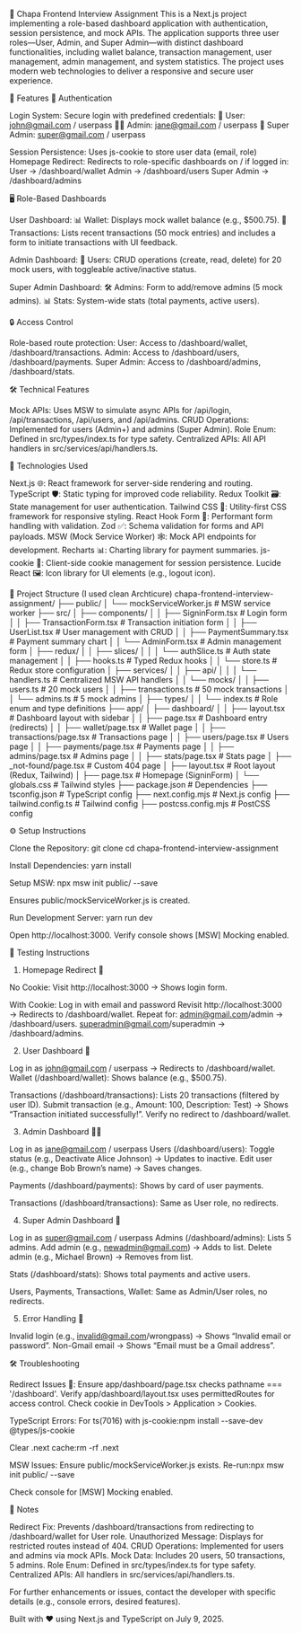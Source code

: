 🌟 Chapa Frontend Interview Assignment
This is a Next.js project implementing a role-based dashboard application with authentication, session persistence, and mock APIs. The application supports three user roles—User, Admin, and Super Admin—with distinct dashboard functionalities, including wallet balance, transaction management, user management, admin management, and system statistics. The project uses modern web technologies to deliver a responsive and secure user experience.

🚀 Features
🔐 Authentication


Login System: Secure login with predefined credentials:
🧑 User: john@gmail.com / userpass
👨‍💼 Admin: jane@gmail.com / userpass
👑 Super Admin: super@gmail.com / userpass




Session Persistence: Uses js-cookie to store user data (email, role) 
Homepage Redirect: Redirects to role-specific dashboards on / if logged in:
User → /dashboard/wallet
Admin → /dashboard/users
Super Admin → /dashboard/admins



🖥️ Role-Based Dashboards

User Dashboard:
📊 Wallet: Displays mock wallet balance (e.g., $500.75).
📜 Transactions: Lists recent transactions (50 mock entries) and includes a form to initiate transactions with UI feedback.


Admin Dashboard:
👥 Users: CRUD operations (create, read, delete) for 20 mock users, with toggleable active/inactive status.


Super Admin Dashboard:
🛠️ Admins: Form to add/remove admins (5 mock admins).
📊 Stats: System-wide stats (total payments, active users).



🔒 Access Control

Role-based route protection:
User: Access to /dashboard/wallet, /dashboard/transactions.
Admin: Access to  /dashboard/users, /dashboard/payments.
Super Admin: Access to   /dashboard/admins, /dashboard/stats.


🛠️ Technical Features

Mock APIs: Uses MSW to simulate async APIs for /api/login, /api/transactions, /api/users, and /api/admins.
CRUD Operations: Implemented for users (Admin+) and admins (Super Admin).
Role Enum: Defined in src/types/index.ts for type safety.
Centralized APIs: All API handlers in src/services/api/handlers.ts.


🧰 Technologies Used

Next.js 🌐: React framework for server-side rendering and routing.
TypeScript 🛡️: Static typing for improved code reliability.
Redux Toolkit 🗃️: State management for user authentication.
Tailwind CSS 🎨: Utility-first CSS framework for responsive styling.
React Hook Form 📝: Performant form handling with validation.
Zod ✅: Schema validation for forms and API payloads.
MSW (Mock Service Worker) 🕸️: Mock API endpoints for development.
Recharts 📊: Charting library for payment summaries.
js-cookie 🍪: Client-side cookie management for session persistence.
Lucide React 🖼️: Icon library for UI elements (e.g., logout icon).


📂 Project Structure (I used clean Archticure)
chapa-frontend-interview-assignment/
├── public/
│   └── mockServiceWorker.js       # MSW service worker
├── src/
│   ├── components/
│   │   ├── SigninForm.tsx         # Login form
│   │   ├── TransactionForm.tsx    # Transaction initiation form
│   │   ├── UserList.tsx           # User management with CRUD
│   │   ├── PaymentSummary.tsx     # Payment summary chart
│   │   └── AdminForm.tsx          # Admin management form
│   ├── redux/
│   │   ├── slices/
│   │   │   └── authSlice.ts       # Auth state management
│   │   ├── hooks.ts               # Typed Redux hooks
│   │   └── store.ts               # Redux store configuration
│   ├── services/
│   │   ├── api/
│   │   │   └── handlers.ts        # Centralized MSW API handlers
│   │   └── mocks/
│   │       ├── users.ts           # 20 mock users
│   │       ├── transactions.ts    # 50 mock transactions
│   │       └── admins.ts          # 5 mock admins
│   ├── types/
│   │   └── index.ts               # Role enum and type definitions
├── app/
│   ├── dashboard/
│   │   ├── layout.tsx             # Dashboard layout with sidebar
│   │   ├── page.tsx               # Dashboard entry (redirects)
│   │   ├── wallet/page.tsx        # Wallet page
│   │   ├── transactions/page.tsx  # Transactions page
│   │   ├── users/page.tsx         # Users page
│   │   ├── payments/page.tsx      # Payments page
│   │   ├── admins/page.tsx        # Admins page
│   │   ├── stats/page.tsx         # Stats page
│   ├── _not-found/page.tsx        # Custom 404 page
│   ├── layout.tsx                 # Root layout (Redux, Tailwind)
│   ├── page.tsx                   # Homepage (SigninForm)
│   └── globals.css                # Tailwind styles
├── package.json                   # Dependencies
├── tsconfig.json                  # TypeScript config
├── next.config.mjs                # Next.js config
├── tailwind.config.ts             # Tailwind config
├── postcss.config.mjs             # PostCSS config


⚙️ Setup Instructions

Clone the Repository:
git clone <repository-url>
cd chapa-frontend-interview-assignment


Install Dependencies:
yarn install


Setup MSW:
npx msw init public/ --save


Ensures public/mockServiceWorker.js is created.


Run Development Server:
yarn run dev


Open http://localhost:3000.
Verify console shows [MSW] Mocking enabled.




🧪 Testing Instructions
1. Homepage Redirect 🔗

No Cookie:
Visit http://localhost:3000 → Shows login form.


With Cookie:
Log in with  email and password
Revisit http://localhost:3000 → Redirects to /dashboard/wallet.
Repeat for:
admin@gmail.com/admin → /dashboard/users.
superadmin@gmail.com/superadmin → /dashboard/admins.





2. User Dashboard 🧑

Log in as john@gmail.com / userpass → Redirects to /dashboard/wallet.
Wallet (/dashboard/wallet):
Shows balance (e.g., $500.75).


Transactions (/dashboard/transactions):
Lists 20 transactions (filtered by user ID).
Submit transaction (e.g., Amount: 100, Description: Test) → Shows “Transaction initiated successfully!”.
Verify no redirect to /dashboard/wallet.





3. Admin Dashboard 👨‍💼

Log in as   jane@gmail.com / userpass
Users (/dashboard/users):
Toggle status (e.g., Deactivate Alice Johnson) → Updates to inactive.
Edit user (e.g., change Bob Brown’s name) → Saves changes.


Payments (/dashboard/payments):
Shows by card of user payments.


Transactions (/dashboard/transactions):
Same as User role, no redirects.





4. Super Admin Dashboard 👑

Log in as super@gmail.com / userpass
Admins (/dashboard/admins):
Lists 5 admins.
Add admin (e.g., newadmin@gmail.com) → Adds to list.
Delete admin (e.g., Michael Brown) → Removes from list.


Stats (/dashboard/stats):
Shows total payments and active users.


Users, Payments, Transactions, Wallet:
Same as Admin/User roles, no redirects.



5. Error Handling 🚨

Invalid login (e.g., invalid@gmail.com/wrongpass) → Shows “Invalid email or password”.
Non-Gmail email → Shows “Email must be a Gmail address”.


🛠️ Troubleshooting

Redirect Issues 🚫:
Ensure app/dashboard/page.tsx checks pathname === '/dashboard'.
Verify app/dashboard/layout.tsx uses permittedRoutes for access control.
Check cookie in DevTools > Application > Cookies.



TypeScript Errors:
For ts(7016) with js-cookie:npm install --save-dev @types/js-cookie


Clear .next cache:rm -rf .next


MSW Issues:
Ensure public/mockServiceWorker.js exists.
Re-run:npx msw init public/ --save


Check console for [MSW] Mocking enabled.




📝 Notes

Redirect Fix: Prevents /dashboard/transactions from redirecting to /dashboard/wallet for User role.
Unauthorized Message: Displays for restricted routes instead of 404.
CRUD Operations: Implemented for users and admins via mock APIs.
Mock Data: Includes 20 users, 50 transactions, 5 admins.
Role Enum: Defined in src/types/index.ts for type safety.
Centralized APIs: All handlers in src/services/api/handlers.ts.

For further enhancements or issues, contact the developer with specific details (e.g., console errors, desired features).

Built with ❤️ using Next.js and TypeScript on July 9, 2025.